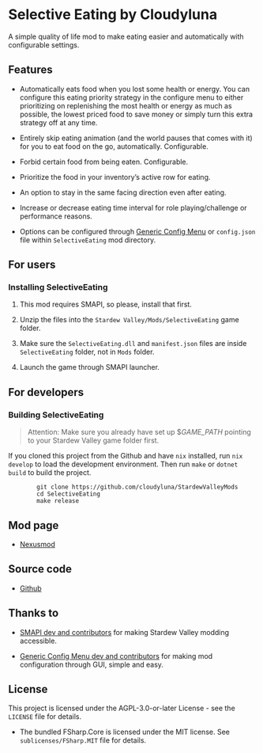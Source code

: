 # Selective Eating by Cloudyluna

A simple quality of life mod to make eating easier and automatically
with configurable settings.

## Features

- Automatically eats food when you lost some health or energy. You can
  configure this eating priority strategy in the configure menu to
  either prioritizing on replenishing the most health or energy as much
  as possible, the lowest priced food to save money or simply turn this
  extra strategy off at any time.

- Entirely skip eating animation (and the world pauses that comes with
  it) for you to eat food on the go, automatically. Configurable.

- Forbid certain food from being eaten. Configurable.

- Prioritize the food in your inventory’s active row for eating.

- An option to stay in the same facing direction even after eating.

- Increase or decrease eating time interval for role playing/challenge
  or performance reasons.

- Options can be configured through [Generic Config
  Menu](https://www.nexusmods.com/stardewvalley/mods/5098) or
  `config.json` file within `SelectiveEating` mod directory.

## For users

### Installing SelectiveEating

1.  This mod requires SMAPI, so please, install that first.

2.  Unzip the files into the `Stardew Valley/Mods/SelectiveEating` game
    folder.

3.  Make sure the `SelectiveEating.dll` and `manifest.json` files are
    inside `SelectiveEating` folder, not in `Mods` folder.

4.  Launch the game through SMAPI launcher.

## For developers

### Building SelectiveEating

> Attention: Make sure you already have set up \$*GAME_PATH* pointing to
> your Stardew Valley game folder first.

If you cloned this project from the Github and have `nix` installed, run
`nix develop` to load the development environment. Then run `make` or
`dotnet build` to build the project.

            git clone https://github.com/cloudyluna/StardewValleyMods
            cd SelectiveEating
            make release

## Mod page

- [Nexusmod](https://www.nexusmods.com/stardewvalley/mods/26831)

## Source code

- [Github](https://github.com/cloudyluna/StardewValleyMods/tree/main/SelectiveEating)

## Thanks to

- [SMAPI dev and contributors](https://github.com/Pathoschild/SMAPI) for
  making Stardew Valley modding accessible.

- [Generic Config Menu dev and
  contributors](https://www.nexusmods.com/stardewvalley/mods/5098) for
  making mod configuration through GUI, simple and easy.

## License

This project is licensed under the AGPL-3.0-or-later License - see the
`LICENSE` file for details.

- The bundled FSharp.Core is licensed under the MIT license. See
  `sublicenses/FSharp.MIT` file for details.

